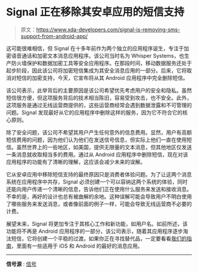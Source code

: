 # Signal 正在移除其安卓应用的短信支持

> 原文：<https://www.xda-developers.com/signal-is-removing-sms-support-from-android-app/>

这可能很难相信，但 Signal 在十多年前作为两个独立的应用程序诞生，专注于加密语音通话和加密文本消息应用程序。该公司当时名为 Whisper Systems，也生产防火墙保护和数据加密工具等安全应用程序。在那段时间，移动数据服务还处于起步阶段，因此该公司将加密短信集成为其安全消息应用的一部分。后来，它将取消对短信的加密支持，今天，它宣布将从其 Android 应用程序中完全删除短信。

该公司表示，此举背后的主要原因是该公司希望优先考虑用户的安全和隐私。虽然短信很方便，但这项服务背后的技术相当陈旧，容易受到攻击，也不安全。此外，这项服务是通过无线运营商提供的，这些运营商经常会遇到数据泄露和不可管理的问题。Signal 发现最好从它的应用程序中删除这样的服务，因为它不符合它的核心原则。

除了安全问题，该公司不希望其用户产生任何意外的信息费用。显然，用户有高额短信费用的问题，因为他们认为他们在发送信号信息，但实际上他们一直在使用短信。虽然世界上的一些地区，如美国，提供无限量的文本消息，但其他地区仅发送一条消息就收取相当多的费用。通过从 Android 应用程序中删除短信，现在对该应用程序的功能有了清晰的理解，这应该会减少未来的误解。

它从安卓应用中移除短信支持的最终原因只是消费者体验问题。为了让这两个消息系统在应用程序中共存，Signal 必须创建一个可以容纳这两个系统的体验，同时还能向用户传递一个清晰的信息，告诉他们正在使用什么服务来发送和接收消息。不幸的是，再好的设计也总有被曲解的余地。这种误解可能会导致用户不明白使用了哪些服务来发送消息，或者像前面的例子一样，可能会导致无线运营商不必要的计费。

展望未来，Signal 将更加专注于其核心工作和新功能，如用户名。如前所述，该功能将不再是 Android 应用程序的一部分，该公司表示，随着其应用程序逐步淘汰短信，它将创建一个平稳的过渡。如果你正在寻找替代品，一定要看看[我们的指南](https://www.xda-developers.com/best-messaging-apps/)，里面有一些适用于 iOS 和 Android 的最好的消息应用。

* * *

**信号源** : [信号](https://signal.org/blog/sms-removal-android/)